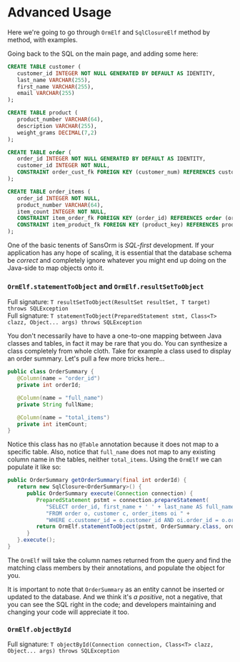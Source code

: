 # Advanced Usage

Here we're going to go through ```OrmElf``` and ```SqlClosureElf``` method by method, with examples.

Going back to the SQL on the main page, and adding some here:
```SQL
CREATE TABLE customer (
   customer_id INTEGER NOT NULL GENERATED BY DEFAULT AS IDENTITY,
   last_name VARCHAR(255),
   first_name VARCHAR(255),
   email VARCHAR(255)
);

CREATE TABLE product (
   product_number VARCHAR(64),
   description VARCHAR(255),
   weight_grams DECIMAL(7,2)
);

CREATE TABLE order (
   order_id INTEGER NOT NULL GENERATED BY DEFAULT AS IDENTITY,
   customer_id INTEGER NOT NULL,
   CONSTRAINT order_cust_fk FOREIGN KEY (customer_num) REFERENCES customer (customer_num)
);

CREATE TABLE order_items (
   order_id INTEGER NOT NULL,
   product_number VARCHAR(64),
   item_count INTEGER NOT NULL,
   CONSTRAINT item_order_fk FOREIGN KEY (order_id) REFERENCES order (order_id),
   CONSTRAINT item_product_fk FOREIGN KEY (product_key) REFERENCES product (product_key)
);
```
One of the basic tenents of SansOrm is _SQL-first_ development.  If your application has any hope of scaling, it is
essential that the database schema be _correct_ and completely ignore whatever you might end up doing on the Java-side
to map objects onto it.

### ```OrmElf.statementToObject``` and ```OrmElf.resultSetToObject```
Full signature: ```T resultSetToObject(ResultSet resultSet, T target) throws SQLException```  
Full signature: ```T statementToObject(PreparedStatement stmt, Class<T> clazz, Object... args) throws SQLException```

You don't necessarily have to have a one-to-one mapping between Java classes and tables, in fact it may be rare that
you do.  You can synthesize a class completely from whole cloth.  Take for example a class used to display an order 
summary.  Let's pull a few more tricks here...
```Java
public class OrderSummary {
   @Column(name = "order_id")
   private int orderId;

   @Column(name = "full_name")
   private String fullName;

   @Column(name = "total_items")
   private int itemCount;
}
```
Notice this class has no ```@Table``` annotation because it does not map to a specific table.  Also, notice that
```full_name``` does not map to any existing column name in the tables, neither ```total_items```.  Using the ```OrmElf```
we can populate it like so:
```Java
public OrderSummary getOrderSummary(final int orderId) {
   return new SqlClosure<OrderSummary>() {
      public OrderSummary execute(Connection connection) {
         PreparedStatement pstmt = connection.prepareStatement(
            "SELECT order_id, first_name + ' ' + last_name AS full_name, SUM(oi.item_count) AS total_items " +
            "FROM order o, customer c, order_items oi " +
            "WHERE c.customer_id = o.customer_id AND oi.order_id = o.order_id AND o.order_id = ?");
         return OrmElf.statementToObject(pstmt, OrderSummary.class, orderId);
      }
   }.execute();
}
```
The ```OrmElf``` will take the column names returned from the query and find the matching class members by their
annotations, and populate the object for you.

It is important to note that ```OrderSummary``` as an entity cannot be inserted or updated to the database.  And we think
it's _a positive_, not a negative, that you can see the SQL right in the code; and developers maintaining and changing your code will
appreciate it too.

### ```OrmElf.objectById```
Full signature: ```T objectById(Connection connection, Class<T> clazz, Object... args) throws SQLException```
